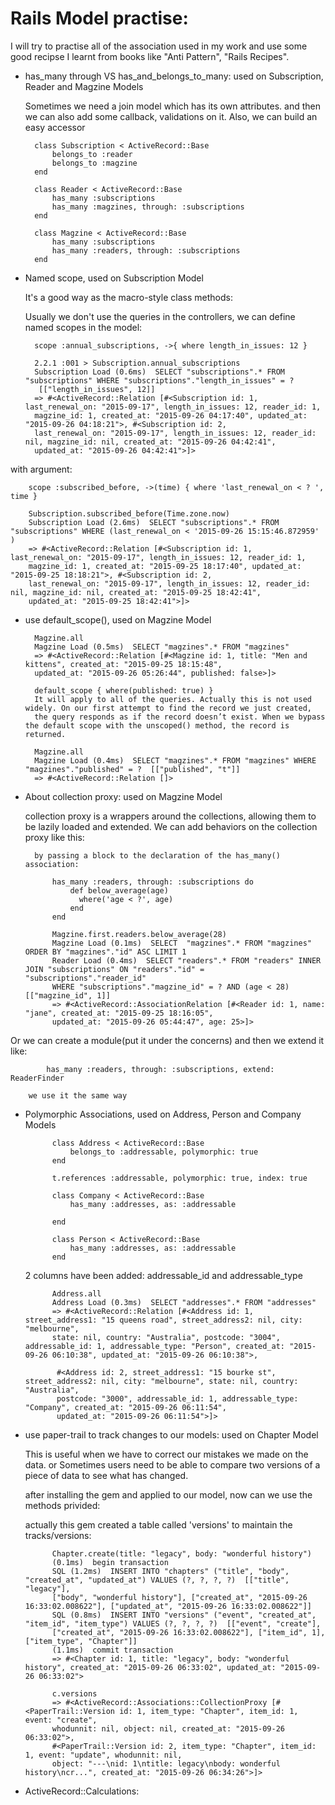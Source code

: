 Rails Model practise:
================================

I will try to practise all of the association used in my work and use some good recipse I learnt from books like
"Anti Pattern", "Rails Recipes". 

- has_many through VS has_and_belongs_to_many: used on Subscription, Reader and Magzine Models
 
  Sometimes we need a join model which has its own attributes. and then we can also add some callback, validations on it. 
  Also, we can build an easy accessor 
   
   		class Subscription < ActiveRecord::Base
  			belongs_to :reader
  			belongs_to :magzine
		end
		
		class Reader < ActiveRecord::Base
  			has_many :subscriptions
  			has_many :magzines, through: :subscriptions
		end
		
		class Magzine < ActiveRecord::Base
  			has_many :subscriptions
  			has_many :readers, through: :subscriptions
		end
	
- Named scope, used on Subscription Model
	
  It's a good way as the macro-style class methods: 
	
  Usually we don't use the queries in the controllers, we can define named scopes in the model:
	
		scope :annual_subscriptions, ->{ where length_in_issues: 12 }
	
		2.2.1 :001 > Subscription.annual_subscriptions
  		Subscription Load (0.6ms)  SELECT "subscriptions".* FROM "subscriptions" WHERE "subscriptions"."length_in_issues" = ? 
  		 [["length_in_issues", 12]]
 		=> #<ActiveRecord::Relation [#<Subscription id: 1, last_renewal_on: "2015-09-17", length_in_issues: 12, reader_id: 1, 
 		magzine_id: 1, created_at: "2015-09-26 04:17:40", updated_at: "2015-09-26 04:18:21">, #<Subscription id: 2, 
 		last_renewal_on: "2015-09-17", length_in_issues: 12, reader_id: nil, magzine_id: nil, created_at: "2015-09-26 04:42:41", 
 		updated_at: "2015-09-26 04:42:41">]> 
 	
 with argument:
 	 
 		scope :subscribed_before, ->(time) { where 'last_renewal_on < ? ', time }
 		
 		Subscription.subscribed_before(Time.zone.now)
  		Subscription Load (2.6ms)  SELECT "subscriptions".* FROM "subscriptions" WHERE (last_renewal_on < '2015-09-26 15:15:46.872959' )
 		=> #<ActiveRecord::Relation [#<Subscription id: 1, last_renewal_on: "2015-09-17", length_in_issues: 12, reader_id: 1, 
 		magzine_id: 1, created_at: "2015-09-25 18:17:40", updated_at: "2015-09-25 18:18:21">, #<Subscription id: 2, 
 		last_renewal_on: "2015-09-17", length_in_issues: 12, reader_id: nil, magzine_id: nil, created_at: "2015-09-25 18:42:41", 
 		updated_at: "2015-09-25 18:42:41">]> 
 		
- use default_scope(), used on Magzine Model
 	
 		Magzine.all
  		Magzine Load (0.5ms)  SELECT "magzines".* FROM "magzines"
 		=> #<ActiveRecord::Relation [#<Magzine id: 1, title: "Men and kittens", created_at: "2015-09-25 18:15:48", 
 		updated_at: "2015-09-26 05:26:44", published: false>]> 
 		
 		default_scope { where(published: true) }
 		It will apply to all of the queries. Actually this is not used widely. On our first attempt to find the record we just created, 
 		the query responds as if the record doesn’t exist. When we bypass the default scope with the unscoped() method, the record is returned.
 		
 		Magzine.all
  		Magzine Load (0.4ms)  SELECT "magzines".* FROM "magzines" WHERE "magzines"."published" = ?  [["published", "t"]]
 		=> #<ActiveRecord::Relation []> 
 		
- About collection proxy: used on Magzine Model
 	
  collection proxy is a wrappers around the collections, allowing them to be lazily loaded and extended. 
  We can add behaviors on the collection proxy like this: 
	 	
	 	by passing a block to the declaration of the has_many() association: 
	 	
		 	has_many :readers, through: :subscriptions do
			    def below_average(age)
			      where('age < ?', age)
			    end
		  	end
	 	
	 		Magzine.first.readers.below_average(28)
	  		Magzine Load (0.1ms)  SELECT  "magzines".* FROM "magzines"  ORDER BY "magzines"."id" ASC LIMIT 1
	  		Reader Load (0.4ms)  SELECT "readers".* FROM "readers" INNER JOIN "subscriptions" ON "readers"."id" = "subscriptions"."reader_id" 
	  		WHERE "subscriptions"."magzine_id" = ? AND (age < 28)  [["magzine_id", 1]]
	 		=> #<ActiveRecord::AssociationRelation [#<Reader id: 1, name: "jane", created_at: "2015-09-25 18:16:05", 
	 		updated_at: "2015-09-26 05:44:47", age: 25>]> 
 		
 Or we can create a module(put it under the concerns) and then we extend it like:
 		
 			has_many :readers, through: :subscriptions, extend: ReaderFinder
 		
 		we use it the same way
 		
- Polymorphic Associations,  used on Address, Person and Company Models
 	
 			class Address < ActiveRecord::Base
  				belongs_to :addressable, polymorphic: true
			end
			
			t.references :addressable, polymorphic: true, index: true
			
			class Company < ActiveRecord::Base
  				has_many :addresses, as: :addressable
  
			end
			
			class Person < ActiveRecord::Base
  				has_many :addresses, as: :addressable
			end
 		
	2 columns have been added: addressable_id and addressable_type
			
			Address.all
  			Address Load (0.3ms)  SELECT "addresses".* FROM "addresses"
 			=> #<ActiveRecord::Relation [#<Address id: 1, street_address1: "15 queens road", street_address2: nil, city: "melbourne", 
 			state: nil, country: "Australia", postcode: "3004", addressable_id: 1, addressable_type: "Person", created_at: "2015-09-26 06:10:38", updated_at: "2015-09-26 06:10:38">,
 			 
 			 #<Address id: 2, street_address1: "15 bourke st", street_address2: nil, city: "melbourne", state: nil, country: "Australia", 
 			 postcode: "3000", addressable_id: 1, addressable_type: "Company", created_at: "2015-09-26 06:11:54", 
 			 updated_at: "2015-09-26 06:11:54">]>
 	
- use paper-trail to track changes to our models: used on Chapter Model
 	
  This is useful when we have to correct our mistakes we made on the data. or Sometimes users need to be able to compare two versions 
  of a piece of data to see what has changed.
 	
  after installing the gem and applied to our model, now can we use the methods privided: 
 			
  actually this gem created a table called 'versions' to maintain the tracks/versions: 
 			
 			Chapter.create(title: "legacy", body: "wonderful history")
   			(0.1ms)  begin transaction
  			SQL (1.2ms)  INSERT INTO "chapters" ("title", "body", "created_at", "updated_at") VALUES (?, ?, ?, ?)  [["title", "legacy"], 
  			["body", "wonderful history"], ["created_at", "2015-09-26 16:33:02.008622"], ["updated_at", "2015-09-26 16:33:02.008622"]]
  			SQL (0.8ms)  INSERT INTO "versions" ("event", "created_at", "item_id", "item_type") VALUES (?, ?, ?, ?)  [["event", "create"], 
  			["created_at", "2015-09-26 16:33:02.008622"], ["item_id", 1], ["item_type", "Chapter"]]
   			(1.1ms)  commit transaction
 			=> #<Chapter id: 1, title: "legacy", body: "wonderful history", created_at: "2015-09-26 06:33:02", updated_at: "2015-09-26 06:33:02">
 			
 			c.versions
 			=> #<ActiveRecord::Associations::CollectionProxy [#<PaperTrail::Version id: 1, item_type: "Chapter", item_id: 1, event: "create", 
 			whodunnit: nil, object: nil, created_at: "2015-09-26 06:33:02">, 
 			#<PaperTrail::Version id: 2, item_type: "Chapter", item_id: 1, event: "update", whodunnit: nil, 
 			object: "---\nid: 1\ntitle: legacy\nbody: wonderful history\ncr...", created_at: "2015-09-26 06:34:26">]>
 			
 			
 - ActiveRecord::Calculations:
 	
   
